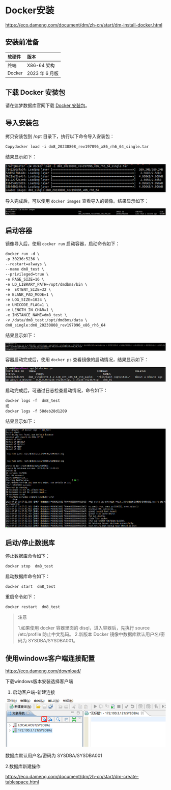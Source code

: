 # Docker安装

https://eco.dameng.com/document/dm/zh-cn/start/dm-install-docker.html

## 安装前准备

| 软硬件 | 版本           |
| :----- | :------------- |
| 终端   | X86-64 架构    |
| Docker | 2023 年 6 月版 |

## 下载 Docker 安装包

请在达梦数据库官网下载 [Docker 安装包](https://eco.dameng.com/download/)。

## 导入安装包

拷贝安装包到 /opt 目录下，执行以下命令导入安装包：

```shell
Copydocker load -i dm8_20230808_rev197096_x86_rh6_64_single.tar
```

结果显示如下：

![企业微信截图_16928403528979.png](../images/dm/conference8.png)

导入完成后，可以使用 `docker images` 查看导入的镜像。结果显示如下：

![企业微信截图_16928404063815.png](../images/dm/20230824092656BQKXXECFVXCVEIL7VE)

## 启动容器

镜像导入后，使用 `docker run` 启动容器，启动命令如下：

```shell
docker run -d \
-p 30236:5236 \
--restart=always \
--name dm8_test \
--privileged=true \
-e PAGE_SIZE=16 \
-e LD_LIBRARY_PATH=/opt/dmdbms/bin \
-e  EXTENT_SIZE=32 \
-e BLANK_PAD_MODE=1 \
-e LOG_SIZE=1024 \
-e UNICODE_FLAG=1 \
-e LENGTH_IN_CHAR=1 \
-e INSTANCE_NAME=dm8_test \
-v /data/dm8_test:/opt/dmdbms/data \
dm8_single:dm8_20230808_rev197096_x86_rh6_64
```

结果显示如下：

![企业微信截图_16928404765536.png](../images/dm/20230824092812KJJQ9A1887JM0PLLKR)

容器启动完成后，使用 `docker ps` 查看镜像的启动情况，结果显示如下：

![image.png](../images/dm/20220901112856M6H3O8KNQ9PNTFAXPV)

启动完成后，可通过日志检查启动情况，命令如下：

```shell
docker logs -f  dm8_test
或
docker logs -f 58deb28d1209
```

结果显示如下：

![企业微信截图_1692841166824.png](../images/dm/20230824093938HEWY0M7PLO45GMHD4Q)

## 启动/停止数据库

停止数据库命令如下：

```shell
docker stop  dm8_test
```

启动数据库命令如下：

```shell
docker start  dm8_test
```

重启命令如下：

```shell
docker restart  dm8_test
```

> 注意
>
> 1.如果使用 docker 容器里面的 disql，进入容器后，先执行 source /etc/profile 防止中文乱码。
> 2.新版本 Docker 镜像中数据库默认用户名/密码为 SYSDBA/SYSDBA001。



## 使用windows客户端连接配置

https://eco.dameng.com/download/

下载windows版本安装选择客户端

1. 启动客户端-新建连接

![image-20240311153435395](../images/dm/image-20240311153435395.png)



数据库默认用户名/密码为 SYSDBA/SYSDBA001

2.数据库新建操作

https://eco.dameng.com/document/dm/zh-cn/start/dm-create-tablespace.html

